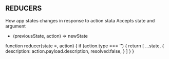 ## REDUCERS

How app states changes in response to action stata
Accepts state and argument

- (previousState, action) => newState

function reducer(state =, action) {
  if (action.type === '') {
    return [
        ...state,
        {
           description: action.payload.description,
           resolved:false,
        }
    ]
  }
}